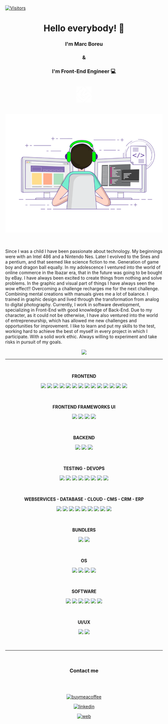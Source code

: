 ### 
[![Visitors](https://api.visitorbadge.io/api/visitors?path=https%3A%2F%2Fgithub.com%2Fmarcboreu&label=Visitors&labelColor=%23000000&countColor=%23d9e3f0&style=flat-square&labelStyle=upper)](https://visitorbadge.io/status?path=https%3A%2F%2Fgithub.com%2Fmarcboreu)
<h1 align="center">Hello everybody! 👋 </h1>
<h3 align="center">I'm Marc Boreu</h3>
<h3 align="center">&</h3>
<h3 align="center">I'm Front-End Engineer 💻</h3>
<br>
<div align="center">
<img src="./assets/logoMarcBoreu___.png" width="50" alt="Marc Boreu">
</div>
<br>
<br>
<div align="center">
<img src="./assets/devmboreu.gif" alt="Marc Boreu">
</div>
<br>
<br>



Since I was a child I have been passionate about technology. My beginnings were with an Intel 486 and a Nintendo Nes. Later I evolved to the Snes and a pentium, and that seemed like science fiction to me. Generation of game boy and dragon ball equally. In my adolescence I ventured into the world of online commerce in the Ibazar era, that in the future was going to be bought by eBay. I have always been excited to create things from nothing and solve problems. In the graphic and visual part of things I have always seen the wow effect!! Overcoming a challenge recharges me for the next challenge. Combining mental creations with manuals gives me a lot of balance. I trained in graphic design and lived through the transformation from analog to digital photography. Currently, I work in software development, specializing in Front-End with good knowledge of Back-End. Due to my character, as it could not be otherwise, I have also ventured into the world of entrepreneurship, which has allowed me new challenges and opportunities for improvement. I like to learn and put my skills to the test, working hard to achieve the best of myself in every project in which I participate. With a solid work ethic. Always willing to experiment and take risks in pursuit of my goals.

<div align="center">
  <a href="https://github.com/marcboreu">
    <img align="center" src="https://github-readme-stats.vercel.app/api/top-langs/?username=marcboreu&layout=compact&langs_count=8&theme=dark&bg_color=00000000&hide_border=true" />
  </a>
  
</div>

---
<br>


<p align="center"><strong>FRONTEND</strong></p>
<div align="center">
<img src="https://img.shields.io/badge/HTML5-E34F26?style=for-the-badge&logo=html5&logoColor=white" height="20" />
<img src="https://img.shields.io/badge/CSS3-1572B6?style=for-the-badge&logo=css3&logoColor=white" height="20" />
<img src="https://img.shields.io/badge/Sass-CC6699?style=for-the-badge&logo=sass&logoColor=white" height="20" />
<img src="https://img.shields.io/badge/JavaScript-F7DF1E?style=for-the-badge&logo=javascript&logoColor=black" height="20" />
<img src="https://img.shields.io/badge/jQuery-0769AD?style=for-the-badge&logo=jquery&logoColor=white" height="20" />
<img src="https://img.shields.io/badge/TypeScript-007ACC?style=for-the-badge&logo=typescript&logoColor=white" height="20" />
<img src="https://img.shields.io/badge/json%20web%20tokens-323330?style=for-the-badge&logo=json-web-tokens&logoColor=pink" height="20" />
<img src="https://img.shields.io/badge/React-20232A?style=for-the-badge&logo=react&logoColor=61DAFB" height="20" />
<img src="https://img.shields.io/badge/React_Router-CA4245?style=for-the-badge&logo=react-router&logoColor=white" height="20" />
<img src="https://img.shields.io/badge/Redux-593D88?style=for-the-badge&logo=redux&logoColor=white" height="20" />
<img src="https://img.shields.io/badge/Redux-Saga-593D88?style=for-the-badge&logo=redux&logoColor=white" height="20" />
<img src="https://img.shields.io/badge/Vue.js-35495E?style=for-the-badge&logo=vue.js&logoColor=4FC08D" height="20" />
<img src="https://img.shields.io/badge/Three.js-F7DF1E?style=for-the-badge&logo=Three.js&logoColor=black" height="20" />
<img src="https://img.shields.io/badge/i18next-38B2AC?style=for-the-badge&logo=i18next&logoColor=white" height="20" />
</div>
<br>
<br>
<p align="center"><strong>FRONTEND FRAMEWORKS UI</strong></p>
<div align="center">
<img src="https://img.shields.io/badge/Tailwind_CSS-38B2AC?style=for-the-badge&logo=tailwind-css&logoColor=white" height="20" />
<img src="https://img.shields.io/badge/Bootstrap-563D7C?style=for-the-badge&logo=bootstrap&logoColor=white" height="20" />
<img src="https://img.shields.io/badge/styled--components-DB7093?style=for-the-badge&logo=styled-components&logoColor=white" height="20" />
<img src="https://img.shields.io/badge/Material--UI-0081CB?style=for-the-badge&logo=materialdesign&logoColor=white" height="20" />
</div>
<br>
<br>
<p align="center"><strong>BACKEND</strong></p>
<div align="center">
<img src="https://img.shields.io/badge/Node.js-43853D?style=for-the-badge&logo=node.js&logoColor=white" height="20" />
<img src="https://img.shields.io/badge/Express.js-404D59?style=for-the-badge" height="20" />
<img src="https://img.shields.io/badge/PHP-777BB4?style=for-the-badge&logo=php&logoColor=white" height="20" />
</div>
<br>
<br>
<p align="center"><strong>TESTING - DEVOPS</strong></p>
<div align="center">

<img src="https://img.shields.io/badge/Jest-323330?style=for-the-badge&logo=Jest&logoColor=white" height="20" />
<img src="https://img.shields.io/badge/testing%20library-323330?style=for-the-badge&logo=testing-library&logoColor=red" height="20" />
<img src="https://img.shields.io/badge/mocha.js-323330?style=for-the-badge&logo=mocha&logoColor=Brown" height="20" />
<img src="https://img.shields.io/badge/ESLint-4B3263?style=for-the-badge&logo=eslint&logoColor=white" height="20" />
<img src="https://img.shields.io/badge/prettier-1A2C34?style=for-the-badge&logo=prettier&logoColor=F7BA3E" height="20" />
<img src="https://img.shields.io/badge/stylelint-000?style=for-the-badge&logo=stylelint&logoColor=white" height="20" />
<img src="https://img.shields.io/badge/Jenkins-D24939?style=for-the-badge&logo=Jenkins&logoColor=white" height="20" />
<img src="https://img.shields.io/badge/docker-%230db7ed.svg?style=for-the-badge&logo=docker&logoColor=white" height="20" />
</div>
<br>
<br>
<p align="center"><strong>WEBSERVICES - DATABASE - CLOUD - CMS - CRM - ERP</strong></p>
<div align="center">
<img src="https://img.shields.io/badge/GraphQL-DB7093?style=for-the-badge&logo=GraphQL&logoColor=white" height="20" />
<img src="https://img.shields.io/badge/MySQL-00000F?style=for-the-badge&logo=mysql&logoColor=white" height="20" />
<img src="https://img.shields.io/badge/MongoDB-4EA94B?style=for-the-badge&logo=mongodb&logoColor=white" height="20" />
<img src="https://img.shields.io/badge/Firebase-039BE5?style=for-the-badge&logo=Firebase&logoColor=white" height="20" />
<img src="https://img.shields.io/badge/Google_Cloud-4285F4?style=for-the-badge&logo=google-cloud&logoColor=white" height="20" />
<img src="https://img.shields.io/badge/Salesforce-00A1E0?style=for-the-badge&logo=Salesforce&logoColor=white" height="20" />
<img src="https://img.shields.io/badge/Wordpress-21759B?style=for-the-badge&logo=wordpress&logoColor=white" height="20" />
<img src="https://img.shields.io/badge/WooCommerce-563D7C?style=for-the-badge&logo=WooCommerce&logoColor=white" height="20" />
<img src="https://img.shields.io/badge/Drupal-0081CB?style=for-the-badge&logo=Drupal&logoColor=white" height="20" />
</div>
<br>
<br>
<p align="center"><strong>BUNDLERS</strong></p>
<div align="center">
<img src="https://img.shields.io/badge/Vite-563D7C?style=for-the-badge&logo=Vite&logoColor=white" height="20" />
<img src="https://img.shields.io/badge/Webpack-%230db7ed.svg?style=for-the-badge&logo=Webpack&logoColor=white" height="20" />
</div>
<br>
<br>
<p align="center"><strong>OS</strong></p>
<div align="center">
<img src="https://img.shields.io/badge/Windows-0078D6?style=for-the-badge&logo=windows&logoColor=white" height="20" />
<img src="https://img.shields.io/badge/mac%20os-000000?style=for-the-badge&logo=apple&logoColor=white" height="20" />
<img src="https://img.shields.io/badge/Linux-FCC624?style=for-the-badge&logo=linux&logoColor=black" height="20" />
<img src="https://img.shields.io/badge/Proxmox-FF9A00?style=for-the-badge&logo=proxmox&logoColor=white" height="20" />
</div>
<br>
<br>
<p align="center"><strong>SOFTWARE</strong></p>
<div align="center">
<img src="https://img.shields.io/badge/Visual_Studio_Code-0078D4?style=for-the-badge&logo=visual%20studio%20code&logoColor=white" height="20" />
<img src="https://img.shields.io/badge/Postman-FF6C37?style=for-the-badge&logo=postman&logoColor=white" height="20" />

<img src="https://img.shields.io/badge/Adobe%20Photoshop-31A8FF?style=for-the-badge&logo=Adobe%20Photoshop&logoColor=black" height="20" />
<img src="https://img.shields.io/badge/Adobe%20Illustrator-FF9A00?style=for-the-badge&logo=adobe%20illustrator&logoColor=white" height="20" />
<img src="https://img.shields.io/badge/Adobe%20after%20affects-CF96FD?style=for-the-badge&logo=Adobe%20after%20effects&logoColor=393665" height="20" />
<img src="https://img.shields.io/badge/Adobe%20Premiere%20Pro-9999FF?style=for-the-badge&logo=Adobe%20Premiere%20Pro&logoColor=white" height="20" />

</div>
<br>
<br>
<p align="center"><strong>UI/UX</strong></p>
<div align="center">
<img src="https://img.shields.io/badge/Adobe%20XD-470137?style=for-the-badge&logo=Adobe%20XD&logoColor=#FF61F6" height="20" />
<img src="https://img.shields.io/badge/Figma-F24E1E?style=for-the-badge&logo=figma&logoColor=white" height="20" />
</div>
<br>
<br>


---
<br>

<h3 align="center">Contact me</h3>

<br>
<br>
<div align="center">


[![buymeacoffee](https://img.shields.io/badge/Buy_Me_A_Coffee-FFDD00?style=for-the-badge&logo=buy-me-a-coffee&logoColor=black)](https://www.buymeacoffee.com/marcboreu)

[![linkedin](https://img.shields.io/badge/LinkedIn-0077B5?style=for-the-badge&logo=linkedin&logoColor=white)](https://www.linkedin.com/in/marcboreu)

[![web](https://img.shields.io/badge/website-000000?style=for-the-badge&logo=About.me&logoColor=white)](https://marcboreu.com)

</div>

